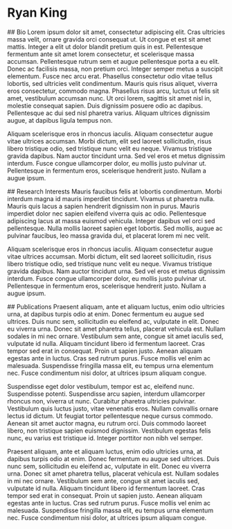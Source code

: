 # Ryan King

<section id="bio">
## Bio
Lorem ipsum dolor sit amet, consectetur adipiscing elit. Cras ultricies massa velit, ornare gravida orci consequat ut. Ut congue et est sit amet mattis. Integer a elit ut dolor blandit pretium quis in est. Pellentesque fermentum ante sit amet lorem consectetur, et scelerisque massa accumsan. Pellentesque rutrum sem et augue pellentesque porta a eu elit. Donec ac facilisis massa, non pretium orci. Integer semper metus a suscipit elementum. Fusce nec arcu erat. Phasellus consectetur odio vitae tellus lobortis, sed ultricies velit condimentum. Mauris quis risus aliquet, viverra eros consectetur, commodo magna. Phasellus risus arcu, luctus ut felis sit amet, vestibulum accumsan nunc. Ut orci lorem, sagittis sit amet nisl in, molestie consequat sapien. Duis dignissim posuere odio ac dapibus. Pellentesque ac dui sed nisl pharetra varius. Aliquam ultrices dignissim augue, at dapibus ligula tempus non.

Aliquam scelerisque eros in rhoncus iaculis. Aliquam consectetur augue vitae ultrices accumsan. Morbi dictum, elit sed laoreet sollicitudin, risus libero tristique odio, sed tristique nunc velit eu neque. Vivamus tristique gravida dapibus. Nam auctor tincidunt urna. Sed vel eros et metus dignissim interdum. Fusce congue ullamcorper dolor, eu mollis justo pulvinar ut. Pellentesque in fermentum eros, scelerisque hendrerit justo. Nullam a augue ipsum.
</section>

<section id="research-interests">
## Research Interests
Mauris faucibus felis at lobortis condimentum. Morbi interdum magna id mauris imperdiet tincidunt. Vivamus ut pharetra nulla. Mauris quis lacus a sapien hendrerit dignissim non in purus. Mauris imperdiet dolor nec sapien eleifend viverra quis ac odio. Pellentesque adipiscing lacus at massa euismod vehicula. Integer dapibus vel orci sed pellentesque. Nulla mollis laoreet sapien eget lobortis. Sed mollis, augue ac pulvinar faucibus, leo massa gravida dui, et placerat lorem mi nec velit.

Aliquam scelerisque eros in rhoncus iaculis. Aliquam consectetur augue vitae ultrices accumsan. Morbi dictum, elit sed laoreet sollicitudin, risus libero tristique odio, sed tristique nunc velit eu neque. Vivamus tristique gravida dapibus. Nam auctor tincidunt urna. Sed vel eros et metus dignissim interdum. Fusce congue ullamcorper dolor, eu mollis justo pulvinar ut. Pellentesque in fermentum eros, scelerisque hendrerit justo. Nullam a augue ipsum.
</section>

<section id="publications">
## Publications
Praesent aliquam, ante et aliquam luctus, enim odio ultricies urna, at dapibus turpis odio at enim. Donec fermentum eu augue sed ultrices. Duis nunc sem, sollicitudin eu eleifend ac, vulputate in elit. Donec eu viverra urna. Donec sit amet pharetra tellus, placerat vehicula est. Nullam sodales in mi nec ornare. Vestibulum sem ante, congue sit amet iaculis sed, vulputate id nulla. Aliquam tincidunt libero id fermentum laoreet. Cras tempor sed erat in consequat. Proin ut sapien justo. Aenean aliquam egestas ante in luctus. Cras sed rutrum purus. Fusce mollis vel enim ac malesuada. Suspendisse fringilla massa elit, eu tempus urna elementum nec. Fusce condimentum nisi dolor, at ultrices ipsum aliquam congue.

Suspendisse eget dolor vestibulum, tempor est ac, eleifend nunc. Suspendisse potenti. Suspendisse arcu sapien, interdum ullamcorper rhoncus non, viverra ut nunc. Curabitur pharetra ultricies pulvinar. Vestibulum quis luctus justo, vitae venenatis eros. Nullam convallis ornare lectus id dictum. Ut feugiat tortor pellentesque neque cursus commodo. Aenean sit amet auctor magna, eu rutrum orci. Duis commodo laoreet libero, non tristique sapien euismod dignissim. Vestibulum egestas felis nunc, eu varius est tristique id. Integer porttitor non nibh vel semper.

Praesent aliquam, ante et aliquam luctus, enim odio ultricies urna, at dapibus turpis odio at enim. Donec fermentum eu augue sed ultrices. Duis nunc sem, sollicitudin eu eleifend ac, vulputate in elit. Donec eu viverra urna. Donec sit amet pharetra tellus, placerat vehicula est. Nullam sodales in mi nec ornare. Vestibulum sem ante, congue sit amet iaculis sed, vulputate id nulla. Aliquam tincidunt libero id fermentum laoreet. Cras tempor sed erat in consequat. Proin ut sapien justo. Aenean aliquam egestas ante in luctus. Cras sed rutrum purus. Fusce mollis vel enim ac malesuada. Suspendisse fringilla massa elit, eu tempus urna elementum nec. Fusce condimentum nisi dolor, at ultrices ipsum aliquam congue.
</section>
